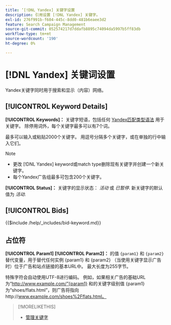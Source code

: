 ```yaml
---
title: ’[!DNL Yandex] 关键字设置
description: 引用设置 [!DNL Yandex] 关键字。
exl-id: 276f991b-f604-445c-8dd0-481b6eaee3d2
feature: Search Campaign Management
source-git-commit: 052574217d7ddafb8895c74094da5997b5ff83db
workflow-type: tm+mt
source-wordcount: '190'
ht-degree: 0%

---
```


# [!DNL Yandex] 关键词设置

Yandex关键字同时用于搜索和显示（内容）网络。

<!-- Note to self: Yandex doesn't have separate website placements for display; users use keywords for the sites/parts of the content network on which they want to advertise. -->

## [!UICONTROL Keyword Details]

**[!UICONTROL Keywords]：** 关键字短语，包括任何 [Yandex匹配类型语法](https://yandex.com/support/direct/keywords/symbols-and-operators.html) 用于关键字。 除停用词外，每个关键字最多可以有7个词。

最多可以输入或粘贴2000个关键字。 用逗号分隔多个关键字，或在单独的行中输入它们。

>[!NOTE]
>
>* 更改 [!DNL Yandex] keyword或match type删除现有关键字并创建一个新关键字。
>* 每个Yandex广告组最多可包含200个关键字。

**[!UICONTROL Status]：** 关键字的显示状态： *活动* 或 *已暂停*. 新关键字的默认值为 *活动*.

## [!UICONTROL Bids]

<!-- **[!UICONTROL Bid]:** -->

{{$include /help/_includes/bid-keyword.md}}

## 占位符

**[!UICONTROL Param1]** **[!UICONTROL Param2]：** 的值 `{param1}` 和 `{param2}` 替代变量，用于替代任何实例 {param1} 和 {param2} （当使用关键字显示广告时）位于广告和站点链接的基本URL中。 最大长度为255字节。

特殊字符会自动使用UTF-8进行编码。 例如，如果相关广告的基础URL为“http://www.example.com/”{param1} 和的关键字级别值 {param1} 为“shoes/flats.html”，则广告将指向http://www.example.com/shoes%2Fflats.html。

>[!MORELIKETHIS]
>
>* [管理关键字](/help/search-social-commerce/campaign-management/campaigns/keyword-manage.md)
